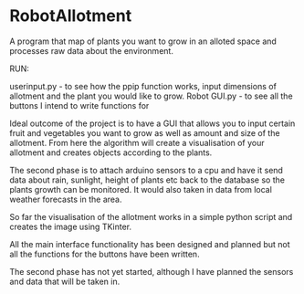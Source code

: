 # RobotAllotment

A program that map of plants you want to grow in an alloted space and processes raw data about the environment.

RUN:

userinput.py - to see how the ppip function works, input dimensions of allotment and the plant you would like to grow.
Robot GUI.py - to see all the buttons I intend to write functions for

Ideal outcome of the project is to have a GUI that allows you to input certain fruit and vegetables you want to grow as well as amount and size of the allotment. From here the algorithm will create a visualisation of your allotment and creates objects according to the plants. 

The second phase is to attach arduino sensors to a cpu and have it send data about rain, sunlight, height of plants etc back to the database so the plants growth can be monitored. It would also taken in data from local weather forecasts in the area. 

So far the visualisation of the allotment works in a simple python script and creates the image using TKinter. 

All the main interface functionality has been designed and planned but not all the functions for the buttons have been written. 

The second phase has not yet started, although I have planned the sensors and data that will be taken in.


